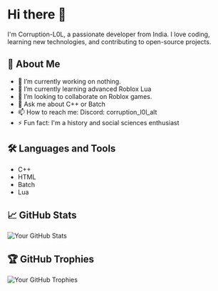 # Hi there 👋

I'm Corruption-L0L, a passionate developer from India. I love coding, learning new technologies, and contributing to open-source projects.

## 🚀 About Me
- 🔭 I’m currently working on nothing.
- 🌱 I’m currently learning advanced Roblox Lua
- 👯 I’m looking to collaborate on Roblox games.
- 💬 Ask me about C++ or Batch
- 📫 How to reach me: Discord: corruption_l0l_alt
- ⚡ Fun fact: I'm a history and social sciences enthusiast

## 🛠️ Languages and Tools
- C++
- HTML
- Batch
- Lua

## 📈 GitHub Stats
![Your GitHub Stats](https://github-readme-stats.vercel.app/api?username=corruption-l0l&show_icons=true&theme=radical)

## 🏆 GitHub Trophies
![Your GitHub Trophies](https://github-profile-trophy.vercel.app/?username=corruption-l0l&theme=radical)
